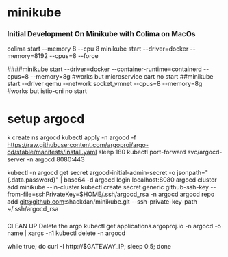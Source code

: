 # minikube
### Initial Development On Minikube with Colima on MacOs
colima start --memory 8 --cpu 8
minikube start --driver=docker --memory=8192 --cpus=8 --force

####minikube start --driver=docker --container-runtime=containerd --cpus=8 --memory=8g #works but microservice cart no start
##minikube start --driver qemu --network socket_vmnet --cpus=8 --memory=8g #works but istio-cni no start

# setup argocd
k create ns argocd
kubectl apply -n argocd -f https://raw.githubusercontent.com/argoproj/argo-cd/stable/manifests/install.yaml
sleep 180
kubectl port-forward svc/argocd-server -n argocd 8080:443


kubectl -n argocd get secret argocd-initial-admin-secret -o jsonpath="{.data.password}" | base64 -d
argocd login localhost:8080
argocd cluster add minikube --in-cluster
kubectl create secret generic github-ssh-key --from-file=sshPrivateKey=$HOME/.ssh/argocd_rsa -n argocd
argocd repo add git@github.com:shackdan/minikube.git --ssh-private-key-path ~/.ssh/argocd_rsa


###
CLEAN UP
Delete the argo
kubectl get applications.argoproj.io -n argocd -o name | xargs -n1 kubectl delete -n argocd

while true; do curl -I http://$GATEWAY_IP; sleep 0.5; done
